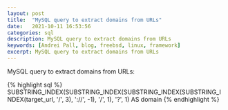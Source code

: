 ```yaml
---
layout: post
title:  "MySQL query to extract domains from URLs"
date:   2021-10-11 16:53:56
categories: sql
description: MySQL query to extract domains from URLs
keywords: [Andrei Pall, blog, freebsd, linux, framework]
excerpt: MySQL query to extract domains from URLs
---
```

<p>MySQL query to extract domains from URLs:</p>
{% highlight sql %}
SUBSTRING_INDEX(SUBSTRING_INDEX(SUBSTRING_INDEX(SUBSTRING_INDEX(target_url, '/', 3), '://', -1), '/', 1), '?', 1) AS domain
{% endhighlight %}
